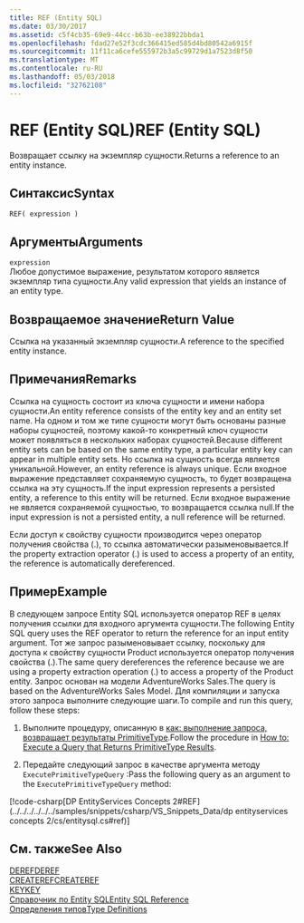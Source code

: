 ```yaml
---
title: REF (Entity SQL)
ms.date: 03/30/2017
ms.assetid: c5f4cb35-69e9-44cc-b63b-ee38922bbda1
ms.openlocfilehash: fdad27e52f3cdc366415ed585d4bd80542a6915f
ms.sourcegitcommit: 11f11ca6cefe555972b3a5c99729d1a7523d8f50
ms.translationtype: MT
ms.contentlocale: ru-RU
ms.lasthandoff: 05/03/2018
ms.locfileid: "32762108"
---
```

# <a name="ref-entity-sql"></a><span data-ttu-id="968f6-102">REF (Entity SQL)</span><span class="sxs-lookup"><span data-stu-id="968f6-102">REF (Entity SQL)</span></span>
<span data-ttu-id="968f6-103">Возвращает ссылку на экземпляр сущности.</span><span class="sxs-lookup"><span data-stu-id="968f6-103">Returns a reference to an entity instance.</span></span>  
  
## <a name="syntax"></a><span data-ttu-id="968f6-104">Синтаксис</span><span class="sxs-lookup"><span data-stu-id="968f6-104">Syntax</span></span>  
  
```  
REF( expression )   
```  
  
## <a name="arguments"></a><span data-ttu-id="968f6-105">Аргументы</span><span class="sxs-lookup"><span data-stu-id="968f6-105">Arguments</span></span>  
 `expression`  
 <span data-ttu-id="968f6-106">Любое допустимое выражение, результатом которого является экземпляр типа сущности.</span><span class="sxs-lookup"><span data-stu-id="968f6-106">Any valid expression that yields an instance of an entity type.</span></span>  
  
## <a name="return-value"></a><span data-ttu-id="968f6-107">Возвращаемое значение</span><span class="sxs-lookup"><span data-stu-id="968f6-107">Return Value</span></span>  
 <span data-ttu-id="968f6-108">Ссылка на указанный экземпляр сущности.</span><span class="sxs-lookup"><span data-stu-id="968f6-108">A reference to the specified entity instance.</span></span>  
  
## <a name="remarks"></a><span data-ttu-id="968f6-109">Примечания</span><span class="sxs-lookup"><span data-stu-id="968f6-109">Remarks</span></span>  
 <span data-ttu-id="968f6-110">Ссылка на сущность состоит из ключа сущности и имени набора сущности.</span><span class="sxs-lookup"><span data-stu-id="968f6-110">An entity reference consists of the entity key and an entity set name.</span></span> <span data-ttu-id="968f6-111">На одном и том же типе сущности могут быть основаны разные наборы сущностей, поэтому какой-то конкретный ключ сущности может появляться в нескольких наборах сущностей.</span><span class="sxs-lookup"><span data-stu-id="968f6-111">Because different entity sets can be based on the same entity type, a particular entity key can appear in multiple entity sets.</span></span> <span data-ttu-id="968f6-112">Но ссылка на сущность всегда является уникальной.</span><span class="sxs-lookup"><span data-stu-id="968f6-112">However, an entity reference is always unique.</span></span> <span data-ttu-id="968f6-113">Если входное выражение представляет сохраняемую сущность, то будет возвращена ссылка на эту сущность.</span><span class="sxs-lookup"><span data-stu-id="968f6-113">If the input expression represents a persisted entity, a reference to this entity will be returned.</span></span> <span data-ttu-id="968f6-114">Если входное выражение не является сохраняемой сущностью, то возвращается ссылка null.</span><span class="sxs-lookup"><span data-stu-id="968f6-114">If the input expression is not a persisted entity, a null reference will be returned.</span></span>  
  
 <span data-ttu-id="968f6-115">Если доступ к свойству сущности производится через оператор получения свойства (.), то ссылка автоматически разыменовывается.</span><span class="sxs-lookup"><span data-stu-id="968f6-115">If the property extraction operator (.) is used to access a property of an entity, the reference is automatically dereferenced.</span></span>  
  
## <a name="example"></a><span data-ttu-id="968f6-116">Пример</span><span class="sxs-lookup"><span data-stu-id="968f6-116">Example</span></span>  
 <span data-ttu-id="968f6-117">В следующем запросе Entity SQL используется оператор REF в целях получения ссылки для входного аргумента сущности.</span><span class="sxs-lookup"><span data-stu-id="968f6-117">The following Entity SQL query uses the REF operator to return the reference for an input entity argument.</span></span> <span data-ttu-id="968f6-118">Тот же запрос разыменовывает ссылку, поскольку для доступа к свойству сущности Product используется оператор получения свойства (.).</span><span class="sxs-lookup"><span data-stu-id="968f6-118">The same query dereferences the reference because we are using a property extraction operation (.) to access a property of the Product entity.</span></span> <span data-ttu-id="968f6-119">Запрос основан на модели AdventureWorks Sales.</span><span class="sxs-lookup"><span data-stu-id="968f6-119">The query is based on the AdventureWorks Sales Model.</span></span> <span data-ttu-id="968f6-120">Для компиляции и запуска этого запроса выполните следующие шаги.</span><span class="sxs-lookup"><span data-stu-id="968f6-120">To compile and run this query, follow these steps:</span></span>  
  
1.  <span data-ttu-id="968f6-121">Выполните процедуру, описанную в [как: выполнение запроса, возвращает результаты PrimitiveType](../../../../../../docs/framework/data/adonet/ef/how-to-execute-a-query-that-returns-primitivetype-results.md).</span><span class="sxs-lookup"><span data-stu-id="968f6-121">Follow the procedure in [How to: Execute a Query that Returns PrimitiveType Results](../../../../../../docs/framework/data/adonet/ef/how-to-execute-a-query-that-returns-primitivetype-results.md).</span></span>  
  
2.  <span data-ttu-id="968f6-122">Передайте следующий запрос в качестве аргумента методу `ExecutePrimitiveTypeQuery` :</span><span class="sxs-lookup"><span data-stu-id="968f6-122">Pass the following query as an argument to the `ExecutePrimitiveTypeQuery` method:</span></span>  
  
 [!code-csharp[DP EntityServices Concepts 2#REF](../../../../../../samples/snippets/csharp/VS_Snippets_Data/dp entityservices concepts 2/cs/entitysql.cs#ref)]  
  
## <a name="see-also"></a><span data-ttu-id="968f6-123">См. также</span><span class="sxs-lookup"><span data-stu-id="968f6-123">See Also</span></span>  
 [<span data-ttu-id="968f6-124">DEREF</span><span class="sxs-lookup"><span data-stu-id="968f6-124">DEREF</span></span>](../../../../../../docs/framework/data/adonet/ef/language-reference/deref-entity-sql.md)  
 [<span data-ttu-id="968f6-125">CREATEREF</span><span class="sxs-lookup"><span data-stu-id="968f6-125">CREATEREF</span></span>](../../../../../../docs/framework/data/adonet/ef/language-reference/createref-entity-sql.md)  
 [<span data-ttu-id="968f6-126">KEY</span><span class="sxs-lookup"><span data-stu-id="968f6-126">KEY</span></span>](../../../../../../docs/framework/data/adonet/ef/language-reference/key-entity-sql.md)  
 [<span data-ttu-id="968f6-127">Справочник по Entity SQL</span><span class="sxs-lookup"><span data-stu-id="968f6-127">Entity SQL Reference</span></span>](../../../../../../docs/framework/data/adonet/ef/language-reference/entity-sql-reference.md)  
 [<span data-ttu-id="968f6-128">Определения типов</span><span class="sxs-lookup"><span data-stu-id="968f6-128">Type Definitions</span></span>](../../../../../../docs/framework/data/adonet/ef/language-reference/type-definitions-entity-sql.md)
